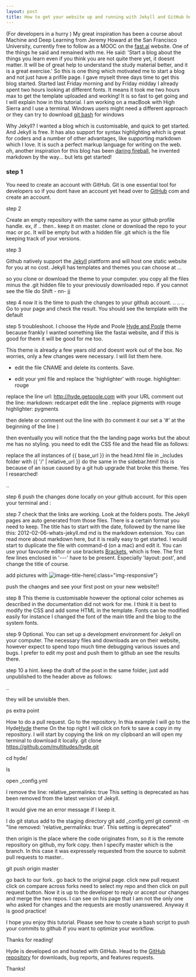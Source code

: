 ```yaml
---
layout: post
title: How to get your website up and running with Jekyll and GitHub hosting 
---
```


(For developers in a hurry )
My great inspiration has been a course about Machine and Deep Learning from Jeremy Howard at the San Francisco University, currently free to follow as a MOOC on the [fast.ai](http://) website. One of the things he said and remained with me. He said: 'Start a blog about the things you learn even if you think you are not quite there yet, it doesnt matter. It will be of great help to understand the study material better, and it is a great exercise.'
So this is one thing which motivated me to start a blog and not just have a prifile page. I gave myselt three days time to get this blog started. Started last Friday morning and by Friday midday I already spent two hours looking at different fonts. It means it took me two hours max to get the template uploaded and working! It is so fast to get going and I will explain how in this tutorial.
I am working on a macBook with High Sierra and I use a terminal. Windows users might need a different approach or they can try to download [git bash](https://gitforwindows.org) for windows 

Why Jekyll? I wanted a blog which is customisable, and quick to get started. And Jekyll is free. It has also support for syntax highlighting which is great for coders and a number of other advantages, like supporting markdown which I love. It is such a perfect markup language for writing on the web.
oh, another inspiration for this blog has been [daring fireball](http://), he invented markdown by the way... but lets get started! 

### step 1

You need to create an account with GitHub. Git is one essential tool for developers so if you dont have an account yet head over to [GitHub](http://) com and create an account.

step 2

Create an empty repository with the same name as your github profile handle.
ex, if .. then.. 
keep it on master. clone or download the repo to your mac or pc. It will be empty but with a hidden file .git which is the file keeping track of your versions.

step 3

Github natively support the [Jekyll](http://jekyllrb.com) plattform and will host one static website for you at no cost. Jekyll has templates and themes you can choose at ...

so you clone or download the theme to your computer. you copy all the files minus the .git hidden file to your previously downloaded repo.
if you cannot see the file do Shift - nn- jj

step 4
now it is the time to push the changes to your github account.
..
..
..
Go to your page and check the result. You should see the template with the default

step 5
troubleshoot. I choose the Hyde and Poole [Hyde and Poole](http://) theme because frankly I wanted something like the fastai website, and if this is good for them it will be good for me too.

This theme is already a few years old and doesnt work out of the box. No worries, only a few changes were necessary.
I will list them here. 
- edit the file CNAME and delete its contents. Save.

- edit your yml file and replace the 'highlighter' with rouge. 
highlighter:      rouge

replace the line 
url:              http://hyde.getpoole.com
with your URL
comment out the line: markdown:         redcarpet
edit the line . replace pigments with rouge
highlighter:      pygments

then delete or comment out the line with (to comment it our set a '#' at the beginning of the line )


then eventually you will notice that the the landing page works but the about me has no styling. you need to edit the CSS file and the head file as follows:

replace the all instances of {{ base_url }} in the head.html file in _includes folder with {{ '/' | relative_url }} 
do the same in the sidebar.html!
this is because of an issue caused by a git hub upgrade that broke this theme. Yes I researched!

..

step 6
push the changes done locally on your github account. for this 
open your terminal and :


step 7 
check that the links are working. Look at the folders posts.
The Jekyll pages are auto generated from those files. There is a certain format you need to keep. The title has to start with the date, followed by the name like this:
2012-02-06-whats-jekyll.md
md is the markdown extension. You can read more about markdown here, but it is really easy to get started.
I would start to duplicate the file with command-d (on a mac) and edit it. You can use your favourite editor or use brackets [Brackets](http://jekyllrb.com), which is free. The first few lines enclosed in '---' have to be present. Especially 'layout: post', and change the title of course.

add pictures with
![image-title-here](/path/to/image.jpg){:class="img-responsive"}

push the changes and see your first post on your new website!!


step 8 
This theme is customisable however the optional color schemes as described in the documentation  did not work for me. I think it is best to modify the CSS and add some HTML in the template. Fonts can be modified easily for instance I changed the font of the main title and the blog to the system fonts.  

step 9
Optional. You can set up a development environment for Jekyll on your computer. The necessary files and downloads are on their website, however expect to spend topo much time debugging various issues and bugs. I prefer to edit my post and push them to github an see the results there. 

step 10 a hint.
keep the draft of the post in the same folder, just add unpublished to the header above as follows:

..

they will be unvisible then.

ps extra point

How to do a pull request.
Go to the repository. In thia example I will go to the Hyde[Hyde](https://github.com/poole/hyde) theme
On the top right I will click on fork to save a copy in my repository.
I will start by copying the link on my clipboard an will open my terminal to download it locally.
git clone https://github.com/multitudes/hyde.git

cd hyde/

ls

open _config.yml 

I remove the line: relative_permalinks: true 
This setting is deprecated as has been removed from the latest version of Jekyll.

It would give me an error message if I keep it.

I do git status
add to the staging directory
git add _config.yml 
git commit -m "line removed: 'relative_permalinks: true'. This setting is deprecated" 

then 
origin is the place where the code originates from, so it is the remote repository on github, my fork copy. then I specify master which is the branch. In this case it was expressely requested from the source to submit pull requests to master..


git push origin master

go back to our fork.. go back to the original page.
click new pull request
click on compare across forks
need to select my repo and then click on pull request button.
Now it is up to the developer to reply or accept our changes and merge the two repos.
I can see on his page that I am not the only one who asked for changes and the requests are mostly unanswered. Anyway it is good practice!


I hope you enjoy this tutorial. Please see how to create a bash script to push your commits to github if you want to optimize your workflow.
 



Thanks for reading!

Hyde is developed on and hosted with GitHub. Head to the <a href="https://github.com/poole/hyde">GitHub repository</a> for downloads, bug reports, and features requests.

Thanks!
